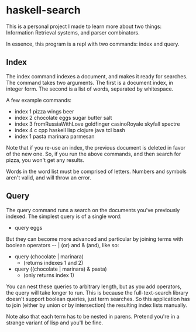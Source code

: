# haskell-search

This is a personal project I made to learn more about two things: Information Retrieval systems, and parser combinators.

In essence, this program is a repl with two commands: index and query.

## Index

The index command indexes a document, and makes it ready for searches. The command takes two arguments. The first is a document index, in integer form. The second is a list of words, separated by whitespace.

A few example commands:

* index 1 pizza wings beer
* index 2 chocolate eggs sugar butter salt
* index 3 fromRussiaWithLove goldfinger casinoRoyale skyfall spectre
* index 4 c cpp haskell lisp clojure java tcl bash
* index 1 pasta marinara parmesan

Note that if you re-use an index, the previous document is deleted in favor of the new one. So, if you run the above commands, and then search for pizza, you won't get any results.

Words in the word list must be comprised of letters. Numbers and symbols aren't valid, and will throw an error.

## Query

The query command runs a search on the documents you've previously indexed. The simplest query is of a single word:

* query eggs

But they can become more advanced and particular by joining terms with boolean operators -- | (or) and & (and), like so:

* query (chocolate | marinara)
  - (returns indexes 1 and 2)
* query ((chocolate | marinara) & pasta)
  - (only returns index 1)

You can nest these queries to arbitrary length, but as you add operators, the query will take longer to run. This is because the full-text-search library doesn't support boolean queries, just term searches. So this application has to join (either by union or  by intersection) the resulting index lists manually.

Note also that each term has to be nested in parens. Pretend you're in a strange variant of lisp and you'll be fine.
